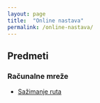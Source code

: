 ```yaml
---
layout: page
title:  "Online nastava"
permalink: /online-nastava/
---
```


## Predmeti

### Računalne mreže

<ul>
    <li><a href="/racunalne-mreze/sazimanje-ruta/">Sažimanje ruta</a></li>
</ul>